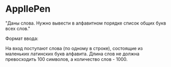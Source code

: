 # AppllePen
"Даны слова. Нужно вывести в алфавитном порядке список общих букв всех слов."

Формат ввода:

На вход поступают слова (по одному в строке), состоящие из маленьких латинских букв алфавита. Длина слов не должна превосходить 100 символов, а количество слов - 1000.
